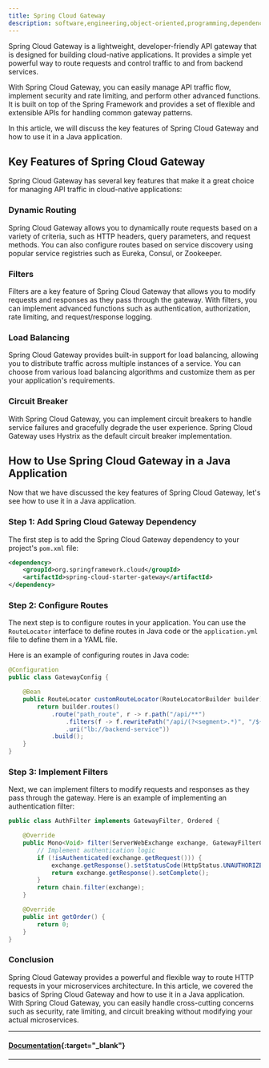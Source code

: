 ```yaml
---
title: Spring Cloud Gateway
description: software,engineering,object-oriented,programming,dependency,spring,cloud,gateway
---
```


Spring Cloud Gateway is a lightweight, developer-friendly API gateway that is designed for building cloud-native applications. 
It provides a simple yet powerful way to route requests and control traffic to and from backend services.

With Spring Cloud Gateway, you can easily manage API traffic flow, implement security and rate limiting, and perform other 
advanced functions. It is built on top of the Spring Framework and provides a set of flexible and extensible APIs for handling common gateway patterns.

In this article, we will discuss the key features of Spring Cloud Gateway and how to use it in a Java application.

Key Features of Spring Cloud Gateway
------------------------------------

Spring Cloud Gateway has several key features that make it a great choice for managing API traffic in cloud-native applications:

### Dynamic Routing

Spring Cloud Gateway allows you to dynamically route requests based on a variety of criteria, such as HTTP headers, query parameters, and request methods. You can also configure routes based on service discovery using popular service registries such as Eureka, Consul, or Zookeeper.

### Filters

Filters are a key feature of Spring Cloud Gateway that allows you to modify requests and responses as they pass through the gateway. With filters, you can implement advanced functions such as authentication, authorization, rate limiting, and request/response logging.

### Load Balancing

Spring Cloud Gateway provides built-in support for load balancing, allowing you to distribute traffic across multiple instances of a service. You can choose from various load balancing algorithms and customize them as per your application's requirements.

### Circuit Breaker

With Spring Cloud Gateway, you can implement circuit breakers to handle service failures and gracefully degrade the user experience. Spring Cloud Gateway uses Hystrix as the default circuit breaker implementation.

How to Use Spring Cloud Gateway in a Java Application
-----------------------------------------------------

Now that we have discussed the key features of Spring Cloud Gateway, let's see how to use it in a Java application.

### Step 1: Add Spring Cloud Gateway Dependency

The first step is to add the Spring Cloud Gateway dependency to your project's `pom.xml` file:

```xml
<dependency>
    <groupId>org.springframework.cloud</groupId>
    <artifactId>spring-cloud-starter-gateway</artifactId>
</dependency>
```

### Step 2: Configure Routes

The next step is to configure routes in your application. You can use the `RouteLocator` interface to define routes 
in Java code or the `application.yml` file to define them in a YAML file.

Here is an example of configuring routes in Java code:
```java
@Configuration
public class GatewayConfig {

    @Bean
    public RouteLocator customRouteLocator(RouteLocatorBuilder builder) {
        return builder.routes()
            .route("path_route", r -> r.path("/api/**")
                .filters(f -> f.rewritePath("/api/(?<segment>.*)", "/${segment}")
                .uri("lb://backend-service"))
            .build();
    }
}
```

### Step 3: Implement Filters

Next, we can implement filters to modify requests and responses as they pass through the gateway. 
Here is an example of implementing an authentication filter:

```java
public class AuthFilter implements GatewayFilter, Ordered {

    @Override
    public Mono<Void> filter(ServerWebExchange exchange, GatewayFilterChain chain) {
        // Implement authentication logic
        if (!isAuthenticated(exchange.getRequest())) {
            exchange.getResponse().setStatusCode(HttpStatus.UNAUTHORIZED);
            return exchange.getResponse().setComplete();
        }
        return chain.filter(exchange);
    }

    @Override
    public int getOrder() {
        return 0;
    }
}
```

### Conclusion

Spring Cloud Gateway provides a powerful and flexible way to route HTTP requests in your microservices architecture. 
In this article, we covered the basics of Spring Cloud Gateway and how to use it in a Java application. 
With Spring Cloud Gateway, you can easily handle cross-cutting concerns such as security, rate limiting, 
and circuit breaking without modifying your actual microservices.

---
#### [Documentation](https://cloud.spring.io/spring-cloud-gateway/reference/html/){:target="_blank"}
---